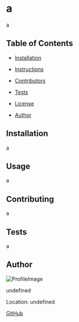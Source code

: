 # a

a

## Table of Contents

- [Installation](#Installation)

- [Instructions](#Instructions)

- [Contributors](#Contributors)

- [Tests](#Tests)

- [License](#License)

- [Author](#Author)

## Installation

a

## Usage

a

## Contributing

a

## Tests

a

## Author

![ProfileImage](undefined)

undefined

Location: undefined

[GitHub](undefined)
